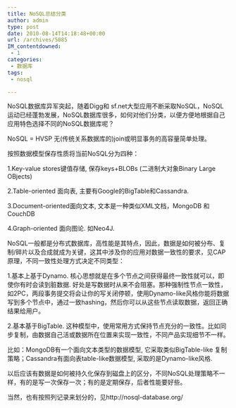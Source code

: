 ```yaml
---
title: NoSQL总结分类
author: admin
type: post
date: 2010-08-14T14:18:48+00:00
url: /archives/5085
IM_contentdowned:
 - 1
categories:
 - 数据库
tags:
 - nosql

---
```


NoSQL数据库异军突起，随着Digg和 sf.net大型应用不断采取NoSQL，NoSQL运动已经蓬勃发展，NoSQL数据库很多，如何对他们分类，以便方便地根据自己应用特色选择不同的NoSQL数据库呢？

NoSQL = HVSP 无(传统关系数据库的)join或明显事务的高容量简单处理。

按照数据模型保存性质将当前NoSQL分为四种：

1.Key-value stores键值存储, 保存keys+BLOBs (二进制大对象Binary Large OBjects)

2.Table-oriented 面向表, 主要有Google的BigTable和Cassandra.

3.Document-oriented面向文本, 文本是一种类似XML文档，MongoDB 和 CouchDB

4.Graph-oriented 面向图论. 如Neo4J.

NoSQL一般都是分布式数据库，高性能是其特点，因此，数据是如何被分布、复制/碎片以及合成就成为关键，这其中涉及你的应用对数据一致性的要求，见CAP原理，不同一致性处理方式决定不同类型：

1.基本上基于Dynamo. 核心思想就是在多个节点之间获得最终一致性就可以，即使你有时会读到脏数据. 好处是写数据时从来不会阻塞。那种强制性节点一致性，如2PC，两段事务提交将会让你的写关闭停顿，使用Dynamo-like风格你能将数据写到多个节点中，通过一致hashing，然后你可以从这些节点读取数据，返回正确结果给用户。


2.基本基于BigTable. 这种模型中，使用常用方式保持节点充分的一致性。比如同步复制，由数据自己活或数据所在位置来实现一致性，不同产品实现细节不一样。


比如：MongoDB有一个面向文本类型的数据模型, 它采取类似BigTable-like 复制策略；Cassandra有面向表table-like数据模型, 采取的是Dynamo-like风格.


以后应该有数据是如何被持久化保存到磁盘上的区分，不同NoSQL处理策略不一样，有的是写一次保存一次；有的是定期保存，后者性能要好些。


当然，也有按照列记录来划分的，见http://nosql-database.org/